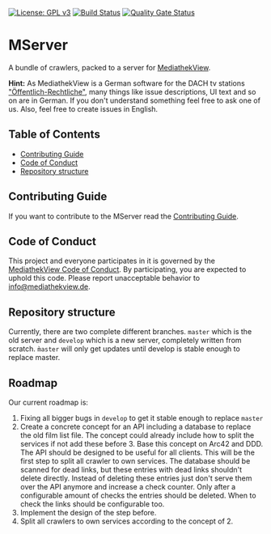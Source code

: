 [![License: GPL v3](https://img.shields.io/badge/License-GPL%20v3-blue.svg)](http://www.gnu.org/licenses/gpl-3.0)
[![Build Status](https://travis-ci.org/mediathekview/MServer.svg?branch=master)](https://travis-ci.org/mediathekview/MServer)
[![Quality Gate Status](https://sonarcloud.io/api/project_badges/measure?project=mediathekview_MServer&metric=alert_status)](https://sonarcloud.io/dashboard?id=mediathekview_MServer)

<!-- omit in toc -->
# MServer
A bundle of crawlers, packed to a server for [MediathekView](https://github.com/mediathekview).

**Hint:** As MediathekView is a German software for the DACH tv stations ["Öffentlich-Rechtliche"](https://de.wikipedia.org/wiki/%C3%96ffentlich-rechtlicher_Rundfunk), many things like issue descriptions, UI text and so on are in German. If you don't understand something feel free to ask one of us. Also, feel free to create issues in English.

<!-- omit in toc -->
## Table of Contents

- [Contributing Guide](#contributing-guide)
- [Code of Conduct](#code-of-conduct)
- [Repository structure](#repository-structure)

## Contributing Guide
If you want to contribute to the MServer read the [Contributing Guide](https://github.com/mediathekview/MServer/blob/develop/CONTRIBUTING.md).

## Code of Conduct

This project and everyone participates in it is governed by the
[MediathekView Code of Conduct](https://github.com/mediathekview/MServer/blob/develop/CODE_OF_CONDUCT.md).
By participating, you are expected to uphold this code. Please report unacceptable behavior
to <info@mediathekview.de>.

## Repository structure
Currently, there are two complete different branches. `master` which is the old server and `develop` which is a new server, completely written from scratch. `m̀aster` will only get updates until develop is stable enough to replace master.

## Roadmap
Our current roadmap is:
1. Fixing all bigger bugs in `develop` to get it stable enough to replace `master`
2. Create a concrete concept for an API including a database to replace the old film list file. The concept could already include how to split the services if not add these before 3. Base this concept on Arc42 and DDD. The API should be designed to be useful for all clients. This will be the first step to split all crawler to own services. The database should be scanned for dead links, but these entries with dead links shouldn't delete directly. Instead of deleting these entries just don't serve them over the API anymore and increase a check counter. Only after a configurable amount of checks the entries should be deleted. When to check the links should be configurable too.
3. Implement the design of the step before.
4. Split all crawlers to own services according to the concept of 2.
